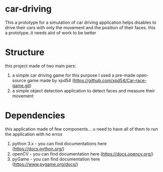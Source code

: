 # car-driving
This a prototype for a simulation of car driving application helps disables to drive their cars with only the movement and the position of their faces.
this a prototype..it needs alot of work to be better


# Structure
this project made of two main pars:
  1. a simple car driving game
      for this purpose I used a pre-made open-source game made by xpd54 (https://github.com/xpd54/Car-race-game.git)
  2. a simple object detection application to detect faces and measure their movement


# Dependencies
this application made of few components... u need to have all of them to run the application with no erros
  1. python 3.x - you can find documentations here (https://docs.python.org/)
  2. openCV -     you can find documentation here (https://docs.opencv.org/)
  3. pyGame -     you can find documentation here (https://www.pygame.org/docs/)
